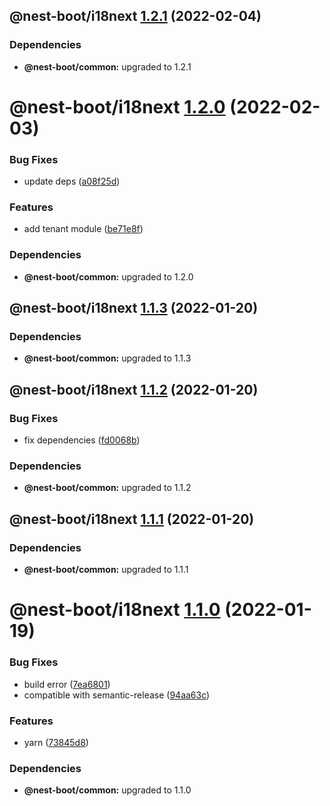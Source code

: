 ## @nest-boot/i18next [1.2.1](https://github.com/d4rkcr0w/nest-boot/compare/@nest-boot/i18next@1.2.0...@nest-boot/i18next@1.2.1) (2022-02-04)





### Dependencies

* **@nest-boot/common:** upgraded to 1.2.1

# @nest-boot/i18next [1.2.0](https://github.com/d4rkcr0w/nest-boot/compare/@nest-boot/i18next@1.1.3...@nest-boot/i18next@1.2.0) (2022-02-03)


### Bug Fixes

* update deps ([a08f25d](https://github.com/d4rkcr0w/nest-boot/commit/a08f25d6625243d84db1903bac51e4894167c69d))


### Features

* add tenant module ([be71e8f](https://github.com/d4rkcr0w/nest-boot/commit/be71e8faf71cdd5782e3cf9809dacf8666d708bc))





### Dependencies

* **@nest-boot/common:** upgraded to 1.2.0

## @nest-boot/i18next [1.1.3](https://github.com/d4rkcr0w/nest-boot/compare/@nest-boot/i18next@1.1.2...@nest-boot/i18next@1.1.3) (2022-01-20)





### Dependencies

* **@nest-boot/common:** upgraded to 1.1.3

## @nest-boot/i18next [1.1.2](https://github.com/d4rkcr0w/nest-boot/compare/@nest-boot/i18next@1.1.1...@nest-boot/i18next@1.1.2) (2022-01-20)


### Bug Fixes

* fix dependencies ([fd0068b](https://github.com/d4rkcr0w/nest-boot/commit/fd0068b0842bb0001038dca8b6375d464dd89ed6))





### Dependencies

* **@nest-boot/common:** upgraded to 1.1.2

## @nest-boot/i18next [1.1.1](https://github.com/d4rkcr0w/nest-boot/compare/@nest-boot/i18next@1.1.0...@nest-boot/i18next@1.1.1) (2022-01-20)





### Dependencies

* **@nest-boot/common:** upgraded to 1.1.1

# @nest-boot/i18next [1.1.0](https://github.com/d4rkcr0w/nest-boot/compare/@nest-boot/i18next@1.0.0...@nest-boot/i18next@1.1.0) (2022-01-19)


### Bug Fixes

* build error ([7ea6801](https://github.com/d4rkcr0w/nest-boot/commit/7ea6801200bf4869d17461769335d8887388657c))
* compatible with semantic-release ([94aa63c](https://github.com/d4rkcr0w/nest-boot/commit/94aa63cd1f8f7c850a71180ac6cdc300234a78d1))


### Features

* yarn ([73845d8](https://github.com/d4rkcr0w/nest-boot/commit/73845d8f3b2038c1814faa86b6170bc9a05502aa))





### Dependencies

* **@nest-boot/common:** upgraded to 1.1.0
